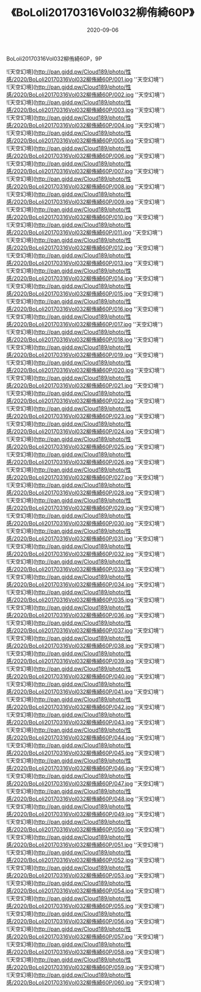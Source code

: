 ﻿---
layout: post
title:  《BoLoli20170316Vol032柳侑綺60P》
date:   2020-09-06
img: http://pan.gjdd.pw/Cloud189/photo/性感/2020/BoLoli20170316Vol032柳侑綺60P/000.jpg
categories: [美女, 性感, 泳衣]
---

BoLoli20170316Vol032柳侑綺60P，9P



![天空幻境](http://pan.gjdd.pw/Cloud189/photo/性感/2020/BoLoli20170316Vol032柳侑綺60P/001.jpg ''天空幻境'') <br>
![天空幻境](http://pan.gjdd.pw/Cloud189/photo/性感/2020/BoLoli20170316Vol032柳侑綺60P/002.jpg ''天空幻境'') <br>
![天空幻境](http://pan.gjdd.pw/Cloud189/photo/性感/2020/BoLoli20170316Vol032柳侑綺60P/003.jpg ''天空幻境'') <br>
![天空幻境](http://pan.gjdd.pw/Cloud189/photo/性感/2020/BoLoli20170316Vol032柳侑綺60P/004.jpg ''天空幻境'') <br>
![天空幻境](http://pan.gjdd.pw/Cloud189/photo/性感/2020/BoLoli20170316Vol032柳侑綺60P/005.jpg ''天空幻境'') <br>
![天空幻境](http://pan.gjdd.pw/Cloud189/photo/性感/2020/BoLoli20170316Vol032柳侑綺60P/006.jpg ''天空幻境'') <br>
![天空幻境](http://pan.gjdd.pw/Cloud189/photo/性感/2020/BoLoli20170316Vol032柳侑綺60P/007.jpg ''天空幻境'') <br>
![天空幻境](http://pan.gjdd.pw/Cloud189/photo/性感/2020/BoLoli20170316Vol032柳侑綺60P/008.jpg ''天空幻境'') <br>
![天空幻境](http://pan.gjdd.pw/Cloud189/photo/性感/2020/BoLoli20170316Vol032柳侑綺60P/009.jpg ''天空幻境'') <br>
![天空幻境](http://pan.gjdd.pw/Cloud189/photo/性感/2020/BoLoli20170316Vol032柳侑綺60P/010.jpg ''天空幻境'') <br>
![天空幻境](http://pan.gjdd.pw/Cloud189/photo/性感/2020/BoLoli20170316Vol032柳侑綺60P/011.jpg ''天空幻境'') <br>
![天空幻境](http://pan.gjdd.pw/Cloud189/photo/性感/2020/BoLoli20170316Vol032柳侑綺60P/012.jpg ''天空幻境'') <br>
![天空幻境](http://pan.gjdd.pw/Cloud189/photo/性感/2020/BoLoli20170316Vol032柳侑綺60P/013.jpg ''天空幻境'') <br>
![天空幻境](http://pan.gjdd.pw/Cloud189/photo/性感/2020/BoLoli20170316Vol032柳侑綺60P/014.jpg ''天空幻境'') <br>
![天空幻境](http://pan.gjdd.pw/Cloud189/photo/性感/2020/BoLoli20170316Vol032柳侑綺60P/015.jpg ''天空幻境'') <br>
![天空幻境](http://pan.gjdd.pw/Cloud189/photo/性感/2020/BoLoli20170316Vol032柳侑綺60P/016.jpg ''天空幻境'') <br>
![天空幻境](http://pan.gjdd.pw/Cloud189/photo/性感/2020/BoLoli20170316Vol032柳侑綺60P/017.jpg ''天空幻境'') <br>
![天空幻境](http://pan.gjdd.pw/Cloud189/photo/性感/2020/BoLoli20170316Vol032柳侑綺60P/018.jpg ''天空幻境'') <br>
![天空幻境](http://pan.gjdd.pw/Cloud189/photo/性感/2020/BoLoli20170316Vol032柳侑綺60P/019.jpg ''天空幻境'') <br>
![天空幻境](http://pan.gjdd.pw/Cloud189/photo/性感/2020/BoLoli20170316Vol032柳侑綺60P/020.jpg ''天空幻境'') <br>
![天空幻境](http://pan.gjdd.pw/Cloud189/photo/性感/2020/BoLoli20170316Vol032柳侑綺60P/021.jpg ''天空幻境'') <br>
![天空幻境](http://pan.gjdd.pw/Cloud189/photo/性感/2020/BoLoli20170316Vol032柳侑綺60P/022.jpg ''天空幻境'') <br>
![天空幻境](http://pan.gjdd.pw/Cloud189/photo/性感/2020/BoLoli20170316Vol032柳侑綺60P/023.jpg ''天空幻境'') <br>
![天空幻境](http://pan.gjdd.pw/Cloud189/photo/性感/2020/BoLoli20170316Vol032柳侑綺60P/024.jpg ''天空幻境'') <br>
![天空幻境](http://pan.gjdd.pw/Cloud189/photo/性感/2020/BoLoli20170316Vol032柳侑綺60P/025.jpg ''天空幻境'') <br>
![天空幻境](http://pan.gjdd.pw/Cloud189/photo/性感/2020/BoLoli20170316Vol032柳侑綺60P/026.jpg ''天空幻境'') <br>
![天空幻境](http://pan.gjdd.pw/Cloud189/photo/性感/2020/BoLoli20170316Vol032柳侑綺60P/027.jpg ''天空幻境'') <br>
![天空幻境](http://pan.gjdd.pw/Cloud189/photo/性感/2020/BoLoli20170316Vol032柳侑綺60P/028.jpg ''天空幻境'') <br>
![天空幻境](http://pan.gjdd.pw/Cloud189/photo/性感/2020/BoLoli20170316Vol032柳侑綺60P/029.jpg ''天空幻境'') <br>
![天空幻境](http://pan.gjdd.pw/Cloud189/photo/性感/2020/BoLoli20170316Vol032柳侑綺60P/030.jpg ''天空幻境'') <br>
![天空幻境](http://pan.gjdd.pw/Cloud189/photo/性感/2020/BoLoli20170316Vol032柳侑綺60P/031.jpg ''天空幻境'') <br>
![天空幻境](http://pan.gjdd.pw/Cloud189/photo/性感/2020/BoLoli20170316Vol032柳侑綺60P/032.jpg ''天空幻境'') <br>
![天空幻境](http://pan.gjdd.pw/Cloud189/photo/性感/2020/BoLoli20170316Vol032柳侑綺60P/033.jpg ''天空幻境'') <br>
![天空幻境](http://pan.gjdd.pw/Cloud189/photo/性感/2020/BoLoli20170316Vol032柳侑綺60P/034.jpg ''天空幻境'') <br>
![天空幻境](http://pan.gjdd.pw/Cloud189/photo/性感/2020/BoLoli20170316Vol032柳侑綺60P/035.jpg ''天空幻境'') <br>
![天空幻境](http://pan.gjdd.pw/Cloud189/photo/性感/2020/BoLoli20170316Vol032柳侑綺60P/036.jpg ''天空幻境'') <br>
![天空幻境](http://pan.gjdd.pw/Cloud189/photo/性感/2020/BoLoli20170316Vol032柳侑綺60P/037.jpg ''天空幻境'') <br>
![天空幻境](http://pan.gjdd.pw/Cloud189/photo/性感/2020/BoLoli20170316Vol032柳侑綺60P/038.jpg ''天空幻境'') <br>
![天空幻境](http://pan.gjdd.pw/Cloud189/photo/性感/2020/BoLoli20170316Vol032柳侑綺60P/039.jpg ''天空幻境'') <br>
![天空幻境](http://pan.gjdd.pw/Cloud189/photo/性感/2020/BoLoli20170316Vol032柳侑綺60P/040.jpg ''天空幻境'') <br>
![天空幻境](http://pan.gjdd.pw/Cloud189/photo/性感/2020/BoLoli20170316Vol032柳侑綺60P/041.jpg ''天空幻境'') <br>
![天空幻境](http://pan.gjdd.pw/Cloud189/photo/性感/2020/BoLoli20170316Vol032柳侑綺60P/042.jpg ''天空幻境'') <br>
![天空幻境](http://pan.gjdd.pw/Cloud189/photo/性感/2020/BoLoli20170316Vol032柳侑綺60P/043.jpg ''天空幻境'') <br>
![天空幻境](http://pan.gjdd.pw/Cloud189/photo/性感/2020/BoLoli20170316Vol032柳侑綺60P/044.jpg ''天空幻境'') <br>
![天空幻境](http://pan.gjdd.pw/Cloud189/photo/性感/2020/BoLoli20170316Vol032柳侑綺60P/045.jpg ''天空幻境'') <br>
![天空幻境](http://pan.gjdd.pw/Cloud189/photo/性感/2020/BoLoli20170316Vol032柳侑綺60P/046.jpg ''天空幻境'') <br>
![天空幻境](http://pan.gjdd.pw/Cloud189/photo/性感/2020/BoLoli20170316Vol032柳侑綺60P/047.jpg ''天空幻境'') <br>
![天空幻境](http://pan.gjdd.pw/Cloud189/photo/性感/2020/BoLoli20170316Vol032柳侑綺60P/048.jpg ''天空幻境'') <br>
![天空幻境](http://pan.gjdd.pw/Cloud189/photo/性感/2020/BoLoli20170316Vol032柳侑綺60P/049.jpg ''天空幻境'') <br>
![天空幻境](http://pan.gjdd.pw/Cloud189/photo/性感/2020/BoLoli20170316Vol032柳侑綺60P/050.jpg ''天空幻境'') <br>
![天空幻境](http://pan.gjdd.pw/Cloud189/photo/性感/2020/BoLoli20170316Vol032柳侑綺60P/051.jpg ''天空幻境'') <br>
![天空幻境](http://pan.gjdd.pw/Cloud189/photo/性感/2020/BoLoli20170316Vol032柳侑綺60P/052.jpg ''天空幻境'') <br>
![天空幻境](http://pan.gjdd.pw/Cloud189/photo/性感/2020/BoLoli20170316Vol032柳侑綺60P/053.jpg ''天空幻境'') <br>
![天空幻境](http://pan.gjdd.pw/Cloud189/photo/性感/2020/BoLoli20170316Vol032柳侑綺60P/054.jpg ''天空幻境'') <br>
![天空幻境](http://pan.gjdd.pw/Cloud189/photo/性感/2020/BoLoli20170316Vol032柳侑綺60P/055.jpg ''天空幻境'') <br>
![天空幻境](http://pan.gjdd.pw/Cloud189/photo/性感/2020/BoLoli20170316Vol032柳侑綺60P/056.jpg ''天空幻境'') <br>
![天空幻境](http://pan.gjdd.pw/Cloud189/photo/性感/2020/BoLoli20170316Vol032柳侑綺60P/057.jpg ''天空幻境'') <br>
![天空幻境](http://pan.gjdd.pw/Cloud189/photo/性感/2020/BoLoli20170316Vol032柳侑綺60P/058.jpg ''天空幻境'') <br>
![天空幻境](http://pan.gjdd.pw/Cloud189/photo/性感/2020/BoLoli20170316Vol032柳侑綺60P/059.jpg ''天空幻境'') <br>
![天空幻境](http://pan.gjdd.pw/Cloud189/photo/性感/2020/BoLoli20170316Vol032柳侑綺60P/060.jpg ''天空幻境'') <br>
